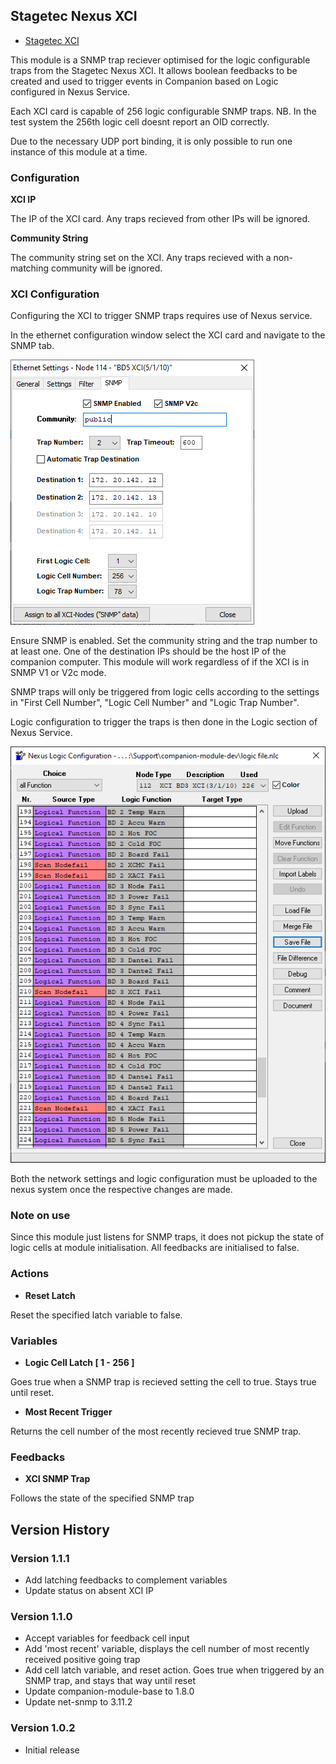 ## Stagetec Nexus XCI

- [Stagetec XCI](https://www.stagetec.com/en/dsp-controller-en/nexus-xci)

This module is a SNMP trap reciever optimised for the logic configurable traps from the Stagetec Nexus XCI. It allows boolean feedbacks to be created and used to trigger events in Companion based on Logic configured in Nexus Service.

Each XCI card is capable of 256 logic configurable SNMP traps. NB. In the test system the 256th logic cell doesnt report an OID correctly.

Due to the necessary UDP port binding, it is only possible to run one instance of this module at a time.

### Configuration

**XCI IP** 


The IP of the XCI card. Any traps recieved from other IPs will be ignored.

**Community String**


The community string set on the XCI. Any traps recieved with a non-matching community will be ignored.

### XCI Configuration
Configuring the XCI to trigger SNMP traps requires use of Nexus service.

In the ethernet configuration window select the XCI card and navigate to the SNMP tab.

![Network Configuration](images/xci-network-snmp.png)

Ensure SNMP is enabled. Set the community string and the trap number to at least one. One of the destination IPs should be the host IP of the companion computer.  This module will work regardless of if the XCI is in SNMP V1 or V2c mode.

SNMP traps will only be triggered from logic cells according to the settings in "First Cell Number", "Logic Cell Number" and "Logic Trap Number".

Logic configuration to trigger the traps is then done in the Logic section of Nexus Service. 

![Logic Configuration](images/nexus-logic.png)

Both the network settings and logic configuration must be uploaded to the nexus system once the respective changes are made.

### Note on use

Since this module just listens for SNMP traps, it does not pickup the state of logic cells at module initialisation. All feedbacks are initialised to false.

### Actions
- **Reset Latch**

Reset the specified latch variable to false.
### Variables

- **Logic Cell Latch [ 1 - 256 ]**

Goes true when a SNMP trap is recieved setting the cell to true. Stays true until reset.

- **Most Recent Trigger**

Returns the cell number of the most recently recieved true SNMP trap.

### Feedbacks

- **XCI SNMP Trap**

Follows the state of the specified SNMP trap


## Version History

### Version 1.1.1
- Add latching feedbacks to complement variables
- Update status on absent XCI IP

### Version 1.1.0
- Accept variables for feedback cell input
- Add 'most recent' variable, displays the cell number of most recently received positive going trap
- Add cell latch variable, and reset action. Goes true when triggered by an SNMP trap, and stays that way until reset
- Update companion-module-base to 1.8.0
- Update net-snmp to 3.11.2

### Version 1.0.2
- Initial release